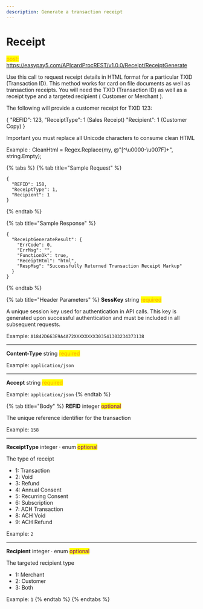 ```yaml
---
description: Generate a transaction receipt
---
```


# Receipt

<mark style="color:orange;">post:</mark> https://easypay5.com/APIcardProcREST/v1.0.0/Receipt/ReceiptGenerate

Use this call to request receipt details in HTML format for a particular TXID (Transaction ID). This method works for card on file documents as well as transaction receipts. You will need the TXID (Transaction ID) as well as a receipt type and a targeted recipient ( Customer or Merchant ).

The following will provide a customer receipt for TXID 123:

{ "REFID": 123, "ReceiptType": 1 (Sales Receipt) "Recipient": 1 (Customer Copy) }

Important you must replace all Unicode characters to consume clean HTML

Example : CleanHtml = Regex.Replace(my, @"\[^\u0000-\u007F]+", string.Empty);

{% tabs %}
{% tab title="Sample Request" %}
```clike
{
  "REFID": 158,
  "ReceiptType": 1,
  "Recipient": 1
}
```
{% endtab %}

{% tab title="Sample Response" %}
```clike
{
  "ReceiptGenerateResult": {
    "ErrCode": 0,
    "ErrMsg": "",
    "FunctionOk": true,
    "ReceiptHtml": "html",
    "RespMsg": "Successfully Returned Transaction Receipt Markup"
  }
}
```
{% endtab %}

{% tab title="Header Parameters" %}
**SessKey** string <mark style="color:orange;">required</mark>

A unique session key used for authentication in API calls. This key is generated upon successful authentication and must be included in all subsequent requests.

Example: `A1842D663E9A4A72XXXXXXXX303541303234373138`

***

**Content-Type** string <mark style="color:orange;">required</mark>

Example: `application/json`

***

**Accept** string <mark style="color:orange;">required</mark>

Example: `application/json`
{% endtab %}

{% tab title="Body" %}
**REFID** integer <mark style="color:purple;">optional</mark>

The unique reference identifier for the transaction

Example: `158`

***

**ReceiptType** integer · enum <mark style="color:purple;">optional</mark>

The type of receipt

* 1: Transaction
* 2: Void
* 3: Refund
* 4: Annual Consent
* 5: Recurring Consent
* 6: Subscription
* 7: ACH Transaction
* 8: ACH Void
* 9: ACH Refund

Example: `2`

***

**Recipient** integer · enum <mark style="color:purple;">optional</mark>

The targeted recipient type

* 1: Merchant
* 2: Customer
* 3: Both

Example: `1`
{% endtab %}
{% endtabs %}
